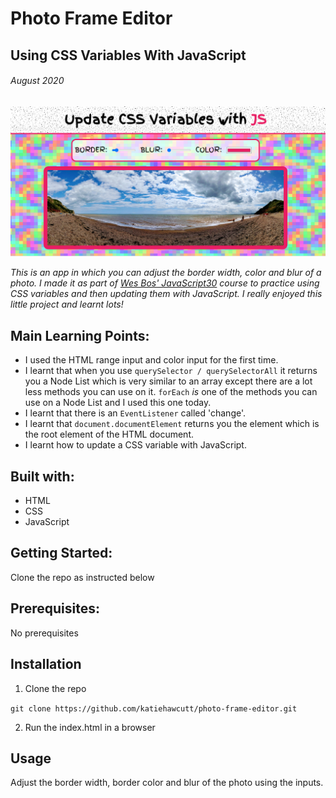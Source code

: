 # Photo Frame Editor

## Using CSS Variables With JavaScript

###### August 2020

![CSS Variables with JS](Images/CSSvariables.PNG)

_This is an app in which you can adjust the border width, color and blur of a photo. I made it as part of [Wes Bos' JavaScript30](https://wesbos.com/) course to practice using CSS variables and then updating them with JavaScript. I really enjoyed this little project and learnt lots!_

## Main Learning Points:

- I used the HTML range input and color input for the first time.
- I learnt that when you use `querySelector / querySelectorAll` it returns you a Node List which is very similar to an array except there are a lot less methods you can use on it. `forEach` _is_ one of the methods you can use on a Node List and I used this one today.
- I learnt that there is an `EventListener` called 'change'.
- I learnt that `document.documentElement` returns you the element which is the root element of the HTML document.
- I learnt how to update a CSS variable with JavaScript.

## Built with:

- HTML
- CSS
- JavaScript

## Getting Started:

Clone the repo as instructed below

## Prerequisites:

No prerequisites

## Installation

1.  Clone the repo

`git clone https://github.com/katiehawcutt/photo-frame-editor.git`

2. Run the index.html in a browser

## Usage

Adjust the border width, border color and blur of the photo using the inputs.
